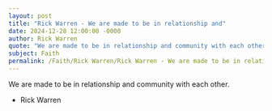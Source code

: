 ```yaml
---
layout: post
title: "Rick Warren - We are made to be in relationship and"
date: 2024-12-28 12:00:00 -0000
author: Rick Warren
quote: "We are made to be in relationship and community with each other."
subject: Faith
permalink: /Faith/Rick Warren/Rick Warren - We are made to be in relationship and
---
```


We are made to be in relationship and community with each other.

- Rick Warren
